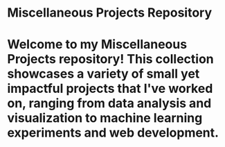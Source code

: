 # Miscellaneous Projects Repository

# Welcome to my Miscellaneous Projects repository! This collection showcases a variety of small yet impactful projects that I've worked on, ranging from data analysis and visualization to machine learning experiments and web development.
